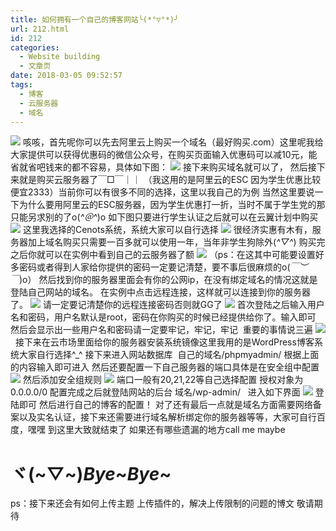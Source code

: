 ```yaml
---
title: 如何拥有一个自己的博客网站╰(*°▽°*)╯
url: 212.html
id: 212
categories:
  - Website building
  - 文章页
date: 2018-03-05 09:52:57
tags:
  - 博客
  - 云服务器
  - 域名
---
```


![](http://47.100.4.8/wp-content/uploads/2018/03/371122f3d7ca7bcb55c99a56b7096b63f624a83c-300x300.jpg) 咳咳，首先呢你可以先去阿里云上购买一个域名（最好购买.com）这里呢我给大家提供可以获得优惠码的微信公众号，在购买页面输入优惠码可以减10元，能省就省吧钱来的都不容易，具体如下图： ![](http://47.100.4.8/wp-content/uploads/2018/03/46794863E284BFFF2708F618B034C1F1-176x300.jpg) 接下来购买域名就可以了， 然后接下来就是购买云服务器了￣□￣｜｜ （我这用的是阿里云的ESC 因为学生优惠比较便宜2333）当前你可以有很多不同的选择，这里以我自己的为例 当然这里要说一下为什么要用阿里云的ESC服务器，因为学生优惠打一折，当时不属于学生党的那只能另求别的了o(*^＠^*)o 如下图只要进行学生认证之后就可以在云翼计划中购买 ![](http://47.100.4.8/wp-content/uploads/2018/03/QQ图片20180305092231-300x72.png) 这里我选择的Cenots系统，系统大家可以自行选择 ![](http://47.100.4.8/wp-content/uploads/2018/03/QQ图片20180305092414-300x87.png) 很经济实惠有木有，服务器加上域名购买只需要一百多就可以使用一年，当年非学生狗除外(*^▽^*) 购买完之后你就可以在实例中看到自己的云服务器了额 ![](http://47.100.4.8/wp-content/uploads/2018/03/QQ图片20180305092636.png) （ps：在这其中可能要设置好多密码或者得到人家给你提供的密码一定要记清楚，要不事后很麻烦的o(*￣︶￣*)o） 然后找到你的服务器里面会有你的公网ip，在没有绑定域名的情况这就是登陆自己网站的域名。 在实例中点击远程连接，这样就可以连接到你的服务器了。 ![](http://47.100.4.8/wp-content/uploads/2018/03/QQ图片20180305093029-300x39.png) 请一定要记清楚你的远程连接密码否则就GG了 ![](http://47.100.4.8/wp-content/uploads/2018/03/042bb90a304e251f4145b981ae86c9177f3e533c-300x300.jpg) 首次登陆之后输入用户名和密码，用户名默认是root，密码在你购买的时候已经提供给你了。输入即可 然后会显示出一些用户名和密码请一定要牢记，牢记，牢记  重要的事情说三遍 ![](http://47.100.4.8/wp-content/uploads/2018/03/CC9C57316E91E0ABAC4FA7D6695FDC99-242x300.jpg)   接下来在云市场里面给你的服务器安装系统镜像这里我用的是WordPress博客系统大家自行选择^_^ 接下来进入网站数据库  自己的域名/phpmyadmin/ 根据上面的内容输入即可进入 然后还要配置一下自己服务器的端口具体是在安全组中配置 ![](http://47.100.4.8/wp-content/uploads/2018/03/QQ图片20180305094509.png) 然后添加安全组规则 ![](http://47.100.4.8/wp-content/uploads/2018/03/QQ图片20180305094551-280x300.png) 端口一般有20,21,22等自己选择配置 授权对象为0.0.0.0/0 配置完成之后就登陆网站的后台 域名/wp-admin/   进入如下界面 ![](http://47.100.4.8/wp-content/uploads/2018/03/QQ图片20180305094747-300x291.png) 登陆即可 然后进行自己的博客的配置！ 对了还有最后一点就是域名方面需要网络备案以及实名认证，接下来还需要进行域名解析绑定你的服务器等等，大家可自行百度，嘿嘿 到这里大致就结束了 如果还有哪些遗漏的地方call me maybe

ヾ(~▽~)_Bye_~_Bye_~
==================

ps：接下来还会有如何上传主题 上传插件的，解决上传限制的问题的博文 敬请期待